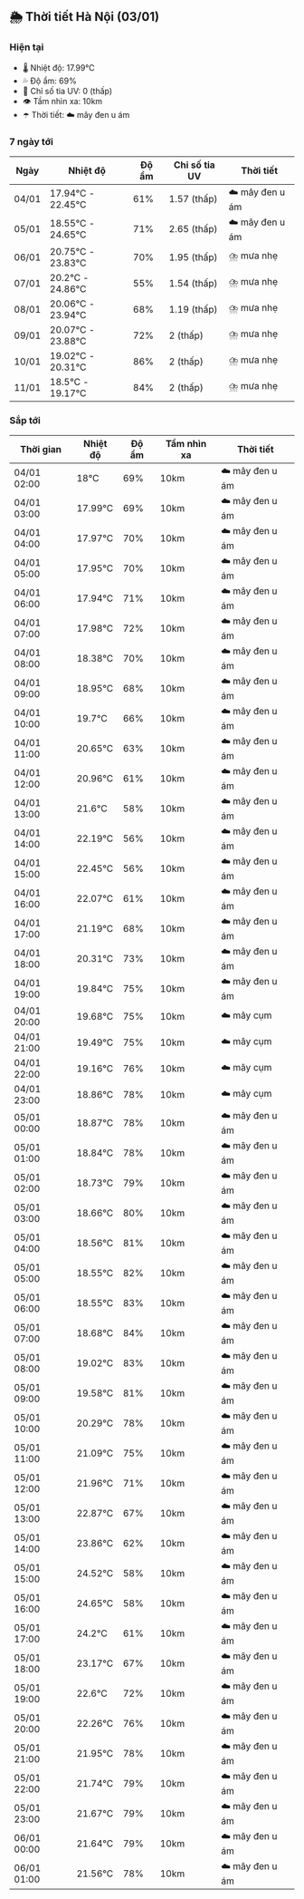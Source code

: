 ## 🌦️ Thời tiết Hà Nội (03/01)

### Hiện tại

- 🌡️ Nhiệt độ: 17.99℃
- 💦 Độ ẩm: 69%
- 🌟 Chỉ số tia UV: 0 (thấp)
- 👁️ Tầm nhìn xa: 10km
- ☂️ Thời tiết: ☁️ mây đen u ám

### 7 ngày tới

| Ngày | Nhiệt độ | Độ ẩm | Chỉ số tia UV | Thời tiết |
| --- | --- | --- | --- | --- |
| 04/01 | 17.94℃ - 22.45℃ | 61% | 1.57 (thấp) | ☁️ mây đen u ám |
| 05/01 | 18.55℃ - 24.65℃ | 71% | 2.65 (thấp) | ☁️ mây đen u ám |
| 06/01 | 20.75℃ - 23.83℃ | 70% | 1.95 (thấp) | ⛈️ mưa nhẹ |
| 07/01 | 20.2℃ - 24.86℃ | 55% | 1.54 (thấp) | ⛈️ mưa nhẹ |
| 08/01 | 20.06℃ - 23.94℃ | 68% | 1.19 (thấp) | ⛈️ mưa nhẹ |
| 09/01 | 20.07℃ - 23.88℃ | 72% | 2 (thấp) | ⛈️ mưa nhẹ |
| 10/01 | 19.02℃ - 20.31℃ | 86% | 2 (thấp) | ⛈️ mưa nhẹ |
| 11/01 | 18.5℃ - 19.17℃ | 84% | 2 (thấp) | ⛈️ mưa nhẹ |

### Sắp tới

| Thời gian | Nhiệt độ | Độ ẩm | Tầm nhìn xa | Thời tiết |
| --- | --- | --- | --- | --- |
| 04/01 02:00 | 18℃ | 69% | 10km | ☁️ mây đen u ám |
| 04/01 03:00 | 17.99℃ | 69% | 10km | ☁️ mây đen u ám |
| 04/01 04:00 | 17.97℃ | 70% | 10km | ☁️ mây đen u ám |
| 04/01 05:00 | 17.95℃ | 70% | 10km | ☁️ mây đen u ám |
| 04/01 06:00 | 17.94℃ | 71% | 10km | ☁️ mây đen u ám |
| 04/01 07:00 | 17.98℃ | 72% | 10km | ☁️ mây đen u ám |
| 04/01 08:00 | 18.38℃ | 70% | 10km | ☁️ mây đen u ám |
| 04/01 09:00 | 18.95℃ | 68% | 10km | ☁️ mây đen u ám |
| 04/01 10:00 | 19.7℃ | 66% | 10km | ☁️ mây đen u ám |
| 04/01 11:00 | 20.65℃ | 63% | 10km | ☁️ mây đen u ám |
| 04/01 12:00 | 20.96℃ | 61% | 10km | ☁️ mây đen u ám |
| 04/01 13:00 | 21.6℃ | 58% | 10km | ☁️ mây đen u ám |
| 04/01 14:00 | 22.19℃ | 56% | 10km | ☁️ mây đen u ám |
| 04/01 15:00 | 22.45℃ | 56% | 10km | ☁️ mây đen u ám |
| 04/01 16:00 | 22.07℃ | 61% | 10km | ☁️ mây đen u ám |
| 04/01 17:00 | 21.19℃ | 68% | 10km | ☁️ mây đen u ám |
| 04/01 18:00 | 20.31℃ | 73% | 10km | ☁️ mây đen u ám |
| 04/01 19:00 | 19.84℃ | 75% | 10km | ☁️ mây đen u ám |
| 04/01 20:00 | 19.68℃ | 75% | 10km | ☁️ mây cụm |
| 04/01 21:00 | 19.49℃ | 75% | 10km | ☁️ mây cụm |
| 04/01 22:00 | 19.16℃ | 76% | 10km | ☁️ mây cụm |
| 04/01 23:00 | 18.86℃ | 78% | 10km | ☁️ mây cụm |
| 05/01 00:00 | 18.87℃ | 78% | 10km | ☁️ mây đen u ám |
| 05/01 01:00 | 18.84℃ | 78% | 10km | ☁️ mây đen u ám |
| 05/01 02:00 | 18.73℃ | 79% | 10km | ☁️ mây đen u ám |
| 05/01 03:00 | 18.66℃ | 80% | 10km | ☁️ mây đen u ám |
| 05/01 04:00 | 18.56℃ | 81% | 10km | ☁️ mây đen u ám |
| 05/01 05:00 | 18.55℃ | 82% | 10km | ☁️ mây đen u ám |
| 05/01 06:00 | 18.55℃ | 83% | 10km | ☁️ mây đen u ám |
| 05/01 07:00 | 18.68℃ | 84% | 10km | ☁️ mây đen u ám |
| 05/01 08:00 | 19.02℃ | 83% | 10km | ☁️ mây đen u ám |
| 05/01 09:00 | 19.58℃ | 81% | 10km | ☁️ mây đen u ám |
| 05/01 10:00 | 20.29℃ | 78% | 10km | ☁️ mây đen u ám |
| 05/01 11:00 | 21.09℃ | 75% | 10km | ☁️ mây đen u ám |
| 05/01 12:00 | 21.96℃ | 71% | 10km | ☁️ mây đen u ám |
| 05/01 13:00 | 22.87℃ | 67% | 10km | ☁️ mây đen u ám |
| 05/01 14:00 | 23.86℃ | 62% | 10km | ☁️ mây đen u ám |
| 05/01 15:00 | 24.52℃ | 58% | 10km | ☁️ mây đen u ám |
| 05/01 16:00 | 24.65℃ | 58% | 10km | ☁️ mây đen u ám |
| 05/01 17:00 | 24.2℃ | 61% | 10km | ☁️ mây đen u ám |
| 05/01 18:00 | 23.17℃ | 67% | 10km | ☁️ mây đen u ám |
| 05/01 19:00 | 22.6℃ | 72% | 10km | ☁️ mây đen u ám |
| 05/01 20:00 | 22.26℃ | 76% | 10km | ☁️ mây đen u ám |
| 05/01 21:00 | 21.95℃ | 78% | 10km | ☁️ mây đen u ám |
| 05/01 22:00 | 21.74℃ | 79% | 10km | ☁️ mây đen u ám |
| 05/01 23:00 | 21.67℃ | 79% | 10km | ☁️ mây đen u ám |
| 06/01 00:00 | 21.64℃ | 79% | 10km | ☁️ mây đen u ám |
| 06/01 01:00 | 21.56℃ | 78% | 10km | ☁️ mây đen u ám |

